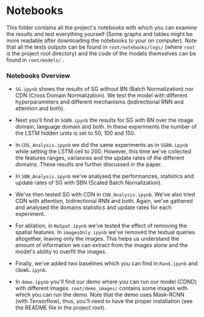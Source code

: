 # Notebooks

This folder contains all the project's notebooks with which you can examine the results and test everything yourself (Some graphs and tables might be more readable after downloading the notebooks to your on computer). Note that all the tests outputs can be found in ```root/notebooks/logs/``` (where ```root``` is the project root directory) and the code of the models themselves can be found in ```root/models/``` .

### Notebooks Overview


- ```SG.ipynb``` shows the results of SG without BN (Batch Normalization) nor CDN (Cross Domain Normalization). We test the model with different hyperparameters and different mechanisms (bidirectional RNN and attention and both). 
  
- Next you'll find in ```SGBN.ipynb``` the results for SG with BN over the image domain, language domain and both. In these experiments the number of the LSTM hidden units is set to 50, 100 and 150.
 
- In ```CDS_Analysis.ipynb``` we did the same experiments as in ```SGBN.ipynb``` while setting the LSTM cell to 200. However, this time we've collected the features ranges, variances and the update rates of the different domains. These results are further discussed in the paper.

- In ```SBN_Analysis.ipynb``` we've analysed the performances, statistics and update rates of SG with SBN (Scaled Batch Nornalization).
  
- We've then tested SG with CDN in ```CDN_Analysis.ipynb```. We've also tried CDN with attention, bidirectional RNN and both. Again, we've gathered and analysed the domains statistics and update rates for each experiment.

- For ablation, in ```NoSpat.ipynb``` we've tested the effect of removing the spatial features. In ```imagesOnly.ipynb``` we've removed the textual queries altogether, leaving only the images. This helps us understand the amount of information we can extract from the images alone and the model's ability to overfit the images.

- Finally, we've added two baselines which you can find in ```Rand.ipynb``` and ```CBoWG.ipynb```.

- In ```demo.ipynb``` you'll find our demo where you can run our model (CDND) with different images. ```root/demo_images/``` contains some images with which you can run the demo. Note that the demo uses Mask-RCNN (with Tensorflow), thus, you'll need to have the proper installation (see the README file in the project root).
